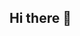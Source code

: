## Hi there 👋

<!--
**b3men/b3men** is a ✨ _special_ ✨ repository because its `README.md` (this file) appears on your GitHub profile.

![Snake animation](https://github.com/LuigiGF/LuigiGF/blob/output/github-contribution-grid-snake.svg)
